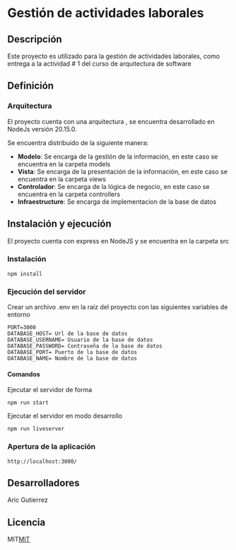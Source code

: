 
# Gestión de actividades laborales

## Descripción

Este proyecto es utilizado para la gestión de actividades laborales, como entrega a la actividad # 1 del curso de arquitectura de software

## Definición

### Arquitectura

El proyecto cuenta con una arquitectura , se encuentra desarrollado en NodeJs versión 20.15.0.

Se encuentra distribuido de la siguiente manera:

- **Modelo**: Se encarga de la gestión de la información, en este caso se encuentra en la carpeta models
- **Vista**: Se encarga de la presentación de la información, en este caso se encuentra en la carpeta views
- **Controlador**: Se encarga de la lógica de negocio, en este caso se encuentra en la carpeta controllers
- **Infraestructure**: Se encarga de implementacion de la base de datos

## Instalación y ejecución

El proyecto cuenta con express en NodeJS y se encuentra en la carpeta src

### Instalación

```
npm install
```

### Ejecución del servidor

Crear un archivo .env en la raíz del proyecto con las siguientes variables de entorno
```
PORT=3000
DATABASE_HOST= Url de la base de datos
DATABASE_USERNAME= Usuario de la base de datos
DATABASE_PASSWORD= Contraseña de la base de datos
DATABASE_PORT= Puerto de la base de datos
DATABASE_NAME= Nombre de la base de datos
```

#### Comandos

Ejecutar el servidor de forma
```
npm run start
```

Ejecutar el servidor en modo desarrollo
```
npm run liveserver
```

### Apertura de la aplicación

```
http://localhost:3000/
```

## Desarrolladores
Aric Gutierrez

## Licencia
MIT[MIT](/LICENSE)
